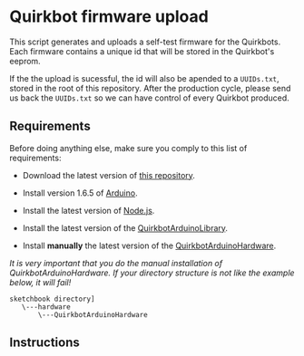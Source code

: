 # Quirkbot firmware upload

This script generates and uploads a self-test firmware for the Quirkbots. Each firmware contains a unique id that will be stored in the Quirkbot's eeprom.

If the the upload is sucessful, the id will also be apended to a ```UUIDs.txt```, stored in the root of this repository. After the production cycle, please send us back the ```UUIDs.txt``` so we can have control of every Quirkbot produced.

 ## Requirements

 Before doing anything else, make sure you comply to this list of requirements:

 - Download the latest version of [this repository](https://github.com/Quirkbot/QuirkbotSelfTest).

 - Install version 1.6.5 of [Arduino](https://www.arduino.cc/en/Main/Software).

 - Install the latest version of  [Node.js](https://nodejs.org/download).

 - Install the latest version of the [QuirkbotArduinoLibrary](https://github.com/Quirkbot/QuirkbotArduinoLibrary/releases).
 
 - Install **manually** the latest version of the [QuirkbotArduinoHardware](https://github.com/Quirkbot/QuirkbotArduinoHardware/releases).


 *It is very important that you do the manual installation of QuirkbotArduinoHardware. If your directory structure is not like the example below, it will fail!*

 ```
 sketchbook directory]
    \---hardware
        \---QuirkbotArduinoHardware
 ```

 ## Instructions
